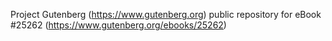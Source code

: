 Project Gutenberg (https://www.gutenberg.org) public repository for eBook #25262 (https://www.gutenberg.org/ebooks/25262)
